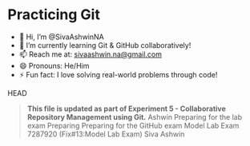 # Practicing Git

- 👋 Hi, I’m @SivaAshwinNA  
- 🌱 I’m currently learning Git & GitHub collaboratively!  
- 📫 Reach me at: sivaashwin.na@gmail.com  
- 😄 Pronouns: He/Him  
- ⚡ Fun fact: I love solving real-world problems through code!  

HEAD
> **This file is updated as part of Experiment 5 - Collaborative Repository Management using Git.**
Ashwin
Preparing for the lab exam
Preparing
Preparing for the GitHub exam
Model Lab Exam
7287920 (Fix#13:Model Lab Exam)
Siva Ashwin